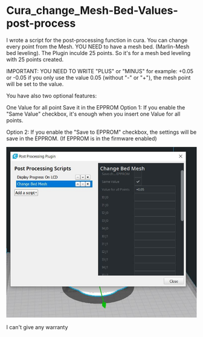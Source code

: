 # Cura_change_Mesh-Bed-Values-post-process
I wrote a script for the post-processing function in cura.
You can change every point from the Mesh. YOU NEED to have a mesh bed. (Marlin-Mesh bed leveling). The Plugin inculde 25 points. So it's for a mesh bed leveling with 25 points created.

IMPORTANT:
YOU NEED TO WRITE "PLUS" or "MINUS"
for example: +0.05 or -0.05
if you only use the value 0.05 (without "-" or "+"), the mesh point will be set to the value.

You have also two optional features:

One Value for all point
Save it in the EPPROM
Option 1: If you enable the "Same Value" checkbox, it's enough when you insert one Value for all points.

Option 2: If you enable the "Save to EPPROM" checkbox, the settings will be save in the EPPROM. (If EPPROM is in the firmware enabled)

<img src="https://github.com/Jumbo125/Cura_cahnge_Mesh-Bed-Values-post-process/blob/main/large_display_mbl_edit.JPG">

I can't give any warranty
